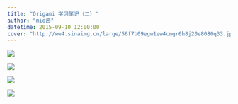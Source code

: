 ```yaml
---
title: "Origami 学习笔记（二）"
author: "mio酱"
datetime: 2015-09-10 12:00:00
cover: "http://ww4.sinaimg.cn/large/56f7b09egw1ew4cmgr6h8j20e8080q33.jpg"
---
```


![](http://ww4.sinaimg.cn/large/56f7b09egw1ew4ct2dfvrj20m81an14i.jpg)
  

![](http://ww1.sinaimg.cn/large/56f7b09egw1ew4ctkmdb4j20m81s6wvx.jpg)
  

![](http://ww2.sinaimg.cn/large/56f7b09egw1ew4ctze1rtj20m81enqep.jpg)
  

![](http://ww4.sinaimg.cn/large/56f7b09egw1ew4cu9b4apj20m81ixk20.jpg)
